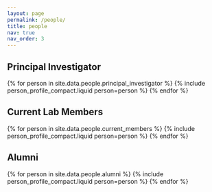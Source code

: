 ```yaml
---
layout: page
permalink: /people/
title: people
nav: true
nav_order: 3
---
```


## Principal Investigator

<div class="alumni-grid">
{% for person in site.data.people.principal_investigator %}
{% include person_profile_compact.liquid person=person %}
{% endfor %}
</div>

## Current Lab Members

<div class="alumni-grid">
{% for person in site.data.people.current_members %}
{% include person_profile_compact.liquid person=person %}
{% endfor %}
</div>

## Alumni

<div class="alumni-grid">
{% for person in site.data.people.alumni %}
{% include person_profile_compact.liquid person=person %}
{% endfor %}
</div>
